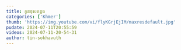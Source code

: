 ```yaml
---
title: កូនខុសគន្លង
categories: ['Khmer']
thumb: 'https://img.youtube.com/vi/flyKGrjEjIM/maxresdefault.jpg'
pudate: 2024-07-11T20:55:59
videos: 2024-07-11-20-54-31
author: tin-sokhavuth
---
```


